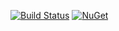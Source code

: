 [![Build Status](https://dev.azure.com/jltconsulting/CosmosDbRepository/_apis/build/status/DocumentDBRepo-CI?branchName=master)](https://dev.azure.com/jltconsulting/CosmosDbRepository/_build/latest?definitionId=2?branchName=master)
[![NuGet](http://img.shields.io/nuget/v/CosmosDbRepository.svg)](https://www.nuget.org/packages/CosmosDbRepository/)

